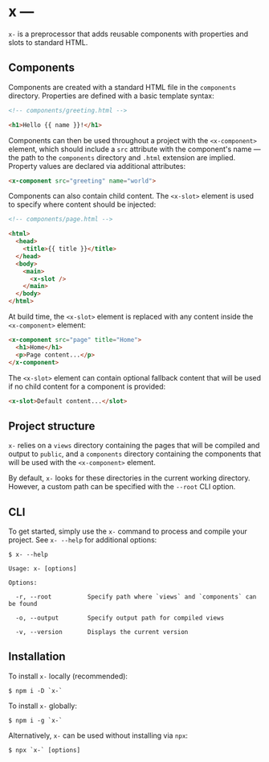 # x —
`x-` is a preprocessor that adds reusable components with properties and slots to standard HTML.

## Components
Components are created with a standard HTML file in the `components` directory. Properties are defined with a basic 
template syntax:
```html
<!-- components/greeting.html -->

<h1>Hello {{ name }}!</h1>
```

Components can then be used throughout a project with the `<x-component>` element, which should include a `src` 
attribute with the component's name ― the path to the `components` directory and `.html` extension 
are implied. Property values are declared via additional attributes:
```html
<x-component src="greeting" name="world">
```

Components can also contain child content. The `<x-slot>` element is used to specify where content should be injected:
```html
<!-- components/page.html -->

<html>
  <head>
    <title>{{ title }}</title>
  </head>
  <body>
    <main>
      <x-slot />
    </main>
  </body>
</html>
```

At build time, the `<x-slot>` element is replaced with any content inside the `<x-component>` element:
```html
<x-component src="page" title="Home">
  <h1>Home</h1>
  <p>Page content...</p>
</x-component>
```

The `<x-slot>` element can contain optional fallback content that will be used if no child content for a component 
is provided:
```html
<x-slot>Default content...</slot>
```

## Project structure
`x-` relies on a `views` directory containing the pages that will be compiled and output to `public`, 
and a `components` directory containing the components that will be used with the `<x-component>` element.

By default, `x-` looks for these directories in the current working directory. However, a custom path can be specified 
with the `--root` CLI option.

## CLI
To get started, simply use the `x-` command to process and compile your project. See `x- --help` for 
additional options:
```
$ x- --help

Usage: x- [options]

Options:

  -r, --root          Specify path where `views` and `components` can be found

  -o, --output        Specify output path for compiled views

  -v, --version       Displays the current version

```

## Installation
To install `x-` locally (recommended):
```
$ npm i -D `x-`
```

To install `x-` globally:
```
$ npm i -g `x-`
```

Alternatively, `x-` can be used without installing via `npx`:
```
$ npx `x-` [options]
```